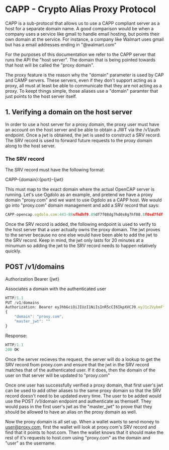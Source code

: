 # CAPP - Crypto Alias Proxy Protocol

CAPP is a sub-protocol that allows us to use a CAPP compliant server as a host for a separate domain name. A good comparison would be when a company uses a service like gmail to handle email hosting, but points their own domain at the service. For instance, a company like Walmart uses gmail but has a email addresses ending in "@walmart.com"

For the purposes of this documentation we refer to the CAPP server that runs the API the "host server". The domain that is being pointed towards that host will be called the "proxy domain".

The proxy feature is the reason why the "domain" parameter is used by CAP and CAMP servers. These servers, even if they don't support acting as a proxy, all must at least be able to communicate that they are not acting as a proxy. To keept things simple, those aliases use a "domain" paramter that just points to the host server itself.

## 1. Verifying a domain on the host server

In order to use a host server for a proxy domain, the proxy user must have an account on the host server and be able to obtain a JWT via the /v1/auth endpoint. Once a jwt is obtained, the jwt is used to construct a SRV record. The SRV record is used to forward future requests to the proxy domain along to the host server.

### The SRV record

The SRV record must have the following format:

CAPP-{domain}:{port}-{jwt}

This must map to the exact domain where the actual OpenCAP server is running. Let's use Ogdolo as an example, and pretend we have a proxy domain "proxy.com" and we want to use Ogdolo as a CAPP host. We would go into "proxy.com" domain management and add a SRV record that says:

```javascript
CAPP-opencap.ogdolo.com:443-89sfhdhf9.89df7f08dg7hd0s8g7hf08.8f0sd7fdf
```

Once the SRV record is added, the following endpoint is used to verify to the host server that a user actually owns the proxy domain. The jwt proves to the server because no one else would have been able to add the jwt to the SRV record. Keep in mind, the jwt only lasts for 20 minutes at a minumum so adding the jwt to the SRV record needs to happen relatively quickly.

## POST /v1/domains

Authorization Bearer {jwt}

Associates a domain with the authenticated user

```javascript
HTTP/1.1
PUT /v1/domains
Authorization: Bearer eyJhbGciOiJIUzI1NiIsInR5cCI6IkpXVCJ9.eyJ1c2VybmFtZSI6ImFsaWNlIiwiZG9tYWluIjoiZG9tYWluLnRsZCIsImlhdCI6MTUxNjIzOTAyMn0.Kxy-elSGuiSzBv2s6JlqbFU3kxgOD-sg1fm7AgrRFDE
{
    "domain": "proxy.com",
    "master_jwt": ""  
}
```

Response:

```javascript
HTTP/1.1
200 OK
```

Once the server recieves the request, the server will do a lookup to get the SRV record from proxy.com and ensure that the jwt in the SRV record matches that of the authenticated user. If it does, then the domain of the user on that server will be updated to "proxy.com"

Once one user has successfully verified a proxy domain, that first user's jwt can be used to add other aliases to the same proxy domain so that the SRV record doesn't need to be updated every time. The user to be added would use the POST /v1/domain endpoint and authenticate as themself. They would pass in the first user's jwt as the "master_jwt" to prove that they should be allowed to have an alias on the proxy domain as well.

Now the proxy domain is all set up. When a wallet wants to send money to user@proxy.com, first the wallet will look at proxy.com's SRV record and find that it points to host.com. Then the wallet knows that it should make the rest of it's requests to host.com using "proxy.com" as the domain and "user" as the username.